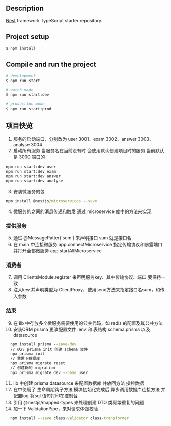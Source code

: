 
## Description

[Nest](https://github.com/nestjs/nest) framework TypeScript starter repository.

## Project setup

```bash
$ npm install
```

## Compile and run the project

```bash
# development
$ npm run start

# watch mode
$ npm run start:dev

# production mode
$ npm run start:prod
```

## 项目快览

1. 服务的启动端口，分别改为 user 3001、exam 3002、answer 3003、analyse 3004 
2. 启动所有服务 当服务名在当前没有时 会使用默认创建项目时的服务 当前默认是 3000 端口的
  ```cmd
  npm run start:dev user
  npm run start:dev exam
  npm run start:dev answer
  npm run start:dev analyse
  ```
3. 安装微服务的包 
  ```cmd 
  npm install @nestjs/microservices --save
  ```
4. 微服务的之间的消息传递和触发 通过 microservice 库中的方法来实现
### 提供服务
5. 通过 @MessagePatter('sum') 来声明接口 sum 就是接口名
6. 在 main 中连接微服务 app.connectMicroservice 指定传输协议和暴露端口 并打开全部微服务 app.startAllMicroservice
### 消费者
7. 调用 ClientsModule.register 来声明服务key、其中传输协议、端口 要保持一致
8. 注入key 并声明类型为 ClientProxy，使用send方法来指定接口名sum，和传入参数
### 结束
9. 在 lib 中存放多个微服务需要使用的公共代码，如 redis 的配置及其公共方法
10. 安装ORM prisma 更改配置文件 .env 和 表结构 schema.prisma 以及 datasource 
  ```cmd
    npm install prisma --save-dev
    // 执行 prisma init 创建 schema 文件
    npx prisma init
    // 重置下数据库
    npx prisma migrate reset 
    // 创建新的 migration
    npx prisma migrate dev --name user
  ```
11. lib 中创建 prisma datasource 来配置数据库 并放回方法 操控数据 
12. 在中使用了 生命周期钩子方法 模块初始化完成后 异步调用数据库连接方法 并配置log 将sql 语句打印在控制台
13. 引用 @nestjs/mapped-types 来处理创建 DTO 类频繁重复的问题
14. 加一下 ValidationPipe，来对请求体做校验
  ```cmd
    npm install --save class-validator class-transformer
  ```